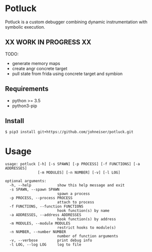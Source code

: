 
# Potluck

Potluck is a custom debugger combining dynamic instrumentation with symbolic execution.

## XX WORK IN PROGRESS XX

TODO:
- generate memory maps
- create angr concrete target
- pull state from frida using concrete target and symbion

## Requirements

- python >= 3.5
- python3-pip

## Install

```
$ pip3 install git+https://github.com/johneiser/potluck.git
```

# Usage


```
usage: potluck [-h] [-s SPAWN] [-p PROCESS] [-f FUNCTIONS] [-a ADDRESSES]
               [-m MODULES] [-n NUMBER] [-v] [-l LOG]

optional arguments:
  -h, --help            show this help message and exit
  -s SPAWN, --spawn SPAWN
                        spawn a process
  -p PROCESS, --process PROCESS
                        attach to process
  -f FUNCTIONS, --function FUNCTIONS
                        hook function(s) by name
  -a ADDRESSES, --address ADDRESSES
                        hook function(s) by address
  -m MODULES, --module MODULES
                        restrict hooks to module(s)
  -n NUMBER, --number NUMBER
                        number of function arguments
  -v, --verbose         print debug info
  -l LOG, --log LOG     log to file
```
